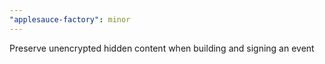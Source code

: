 ```yaml
---
"applesauce-factory": minor
---
```


Preserve unencrypted hidden content when building and signing an event
